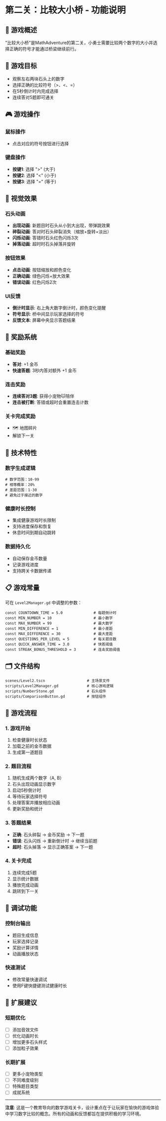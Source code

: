 # 第二关：比较大小桥 - 功能说明

## 🌉 游戏概述

"比较大小桥"是MathAdventure的第二关，小勇士需要比较两个数字的大小并选择正确的符号才能通过桥梁继续前行。

## 🎯 游戏目标

- 观察左右两块石头上的数字
- 选择正确的比较符号（>、<、=）
- 在5秒倒计时内完成选择
- 连续答对5题即可通关

## 🎮 游戏操作

### 鼠标操作
- 点击对应的符号按钮进行选择

### 键盘操作
- **按键1**: 选择 ">" (大于)
- **按键2**: 选择 "<" (小于)  
- **按键3**: 选择 "=" (等于)

## 🎨 视觉效果

### 石头动画
- **出现动画**: 新题目时石头从小到大出现，带弹跳效果
- **碎裂动画**: 答对时石头碎裂消失（缩放+旋转+淡出）
- **闪烁动画**: 答错时石头红色闪烁3次
- **掉落动画**: 超时时石头掉落并旋转

### 按钮效果
- **点击动画**: 按钮缩放和颜色变化
- **正确动画**: 绿色闪烁+放大效果
- **错误动画**: 红色闪烁2次

### UI反馈
- **倒计时显示**: 右上角大数字倒计时，颜色变化提醒
- **符号显示**: 桥中间显示玩家选择的符号
- **反馈文本**: 屏幕中央显示答题结果

## 🎁 奖励系统

### 基础奖励
- **答对**: +1 金币
- **快速答题**: 3秒内答对额外 +1 金币

### 连击奖励
- **连续答对3题**: 获得小宠物🐱陪伴
- **连击被打断**: 答错或超时会重置连击计数

### 关卡完成奖励
- 🗺️ 地图碎片
- 解锁下一关

## 🔧 技术特性

### 数字生成逻辑
```gdscript
# 数字范围：10-99
# 相等概率：20%
# 差距范围：1-30
# 避免过于接近的数字
```

### 健康时长控制
- 集成健康游戏时长限制
- 支持进度保存和恢复
- 休息时间到期自动跳转

### 数据持久化
- 自动保存金币数量
- 记录游戏进度
- 支持跨关卡数据传递

## 📋 游戏常量

可在 `Level2Manager.gd` 中调整的参数：

```gdscript
const COUNTDOWN_TIME = 5.0              # 每题倒计时
const MIN_NUMBER = 10                   # 最小数字
const MAX_NUMBER = 99                   # 最大数字  
const MIN_DIFFERENCE = 1                # 最小差距
const MAX_DIFFERENCE = 30               # 最大差距
const QUESTIONS_PER_LEVEL = 5           # 每关题目数
const QUICK_ANSWER_TIME = 3.0           # 快答阈值
const STREAK_BONUS_THRESHOLD = 3        # 连击奖励阈值
```

## 🗂️ 文件结构

```
scenes/Level2.tscn                   # 主场景文件
scripts/Level2Manager.gd             # 核心游戏逻辑
scripts/NumberStone.gd               # 石头组件
scripts/ComparisonButton.gd          # 按钮组件
```

## 🎪 游戏流程

### 1. 游戏开始
1. 检查健康时长状态
2. 加载之前的金币数据
3. 生成第一道题目

### 2. 题目流程
1. 随机生成两个数字（A, B）
2. 石头出现动画显示数字
3. 启动5秒倒计时
4. 等待玩家选择符号
5. 处理答案并播放相应动画
6. 更新奖励和统计

### 3. 答题结果
- **正确**: 石头碎裂 → 金币奖励 → 下一题
- **错误**: 石头闪烁 → 重新倒计时 → 继续当前题
- **超时**: 石头掉落 → 显示正确答案 → 下一题

### 4. 关卡完成
1. 连续完成5题
2. 显示统计数据
3. 播放完成动画
4. 跳转到下一关

## 🐛 调试功能

### 控制台输出
- 题目生成信息
- 玩家选择记录
- 奖励计算详情
- 动画播放状态

### 快速测试
- 修改常量快速调试
- 使用F键快捷键测试健康时长

## 🔄 扩展建议

### 短期优化
- [ ] 添加音效文件
- [ ] 优化动画时长
- [ ] 增加更多石头样式
- [ ] 添加粒子效果

### 长期扩展
- [ ] 更多小宠物类型
- [ ] 不同难度级别
- [ ] 特殊题目类型
- [ ] 成就系统

---

**注意**: 这是一个教育导向的数学游戏关卡，设计重点在于让玩家在愉快的游戏体验中学习数字比较的概念。所有的动画和反馈都旨在提供积极的学习环境。